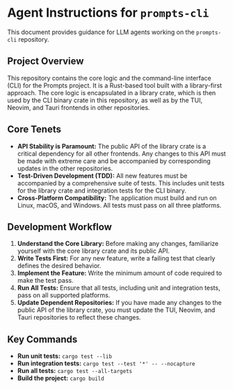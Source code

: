 # Agent Instructions for `prompts-cli`

This document provides guidance for LLM agents working on the `prompts-cli` repository.

## Project Overview

This repository contains the core logic and the command-line interface (CLI) for the Prompts project. It is a Rust-based tool built with a library-first approach. The core logic is encapsulated in a library crate, which is then used by the CLI binary crate in this repository, as well as by the TUI, Neovim, and Tauri frontends in other repositories.

## Core Tenets

- **API Stability is Paramount:** The public API of the library crate is a critical dependency for all other frontends. Any changes to this API must be made with extreme care and be accompanied by corresponding updates in the other repositories.
- **Test-Driven Development (TDD):** All new features must be accompanied by a comprehensive suite of tests. This includes unit tests for the library crate and integration tests for the CLI binary.
- **Cross-Platform Compatibility:** The application must build and run on Linux, macOS, and Windows. All tests must pass on all three platforms.

## Development Workflow

1.  **Understand the Core Library:** Before making any changes, familiarize yourself with the core library crate and its public API.
2.  **Write Tests First:** For any new feature, write a failing test that clearly defines the desired behavior.
3.  **Implement the Feature:** Write the minimum amount of code required to make the test pass.
4.  **Run All Tests:** Ensure that all tests, including unit and integration tests, pass on all supported platforms.
5.  **Update Dependent Repositories:** If you have made any changes to the public API of the library crate, you must update the TUI, Neovim, and Tauri repositories to reflect these changes.

## Key Commands

- **Run unit tests:** `cargo test --lib`
- **Run integration tests:** `cargo test --test '*' -- --nocapture`
- **Run all tests:** `cargo test --all-targets`
- **Build the project:** `cargo build`